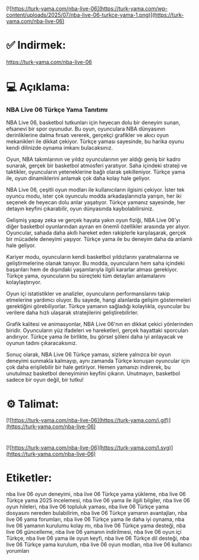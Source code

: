 [![https://turk-yama.com/nba-live-06](https://turk-yama.com/wp-content/uploads/2025/07/nba-live-06-turkce-yama-1.png)](https://turk-yama.com/nba-live-06)
# ✅ Indirmek:
https://turk-yama.com/nba-live-06
# 💻 Açıklama:
### NBA Live 06 Türkçe Yama Tanıtımı

NBA Live 06, basketbol tutkunları için heyecan dolu bir deneyim sunan, efsanevi bir spor oyunudur. Bu oyun, oyunculara NBA dünyasının derinliklerine dalma fırsatı vererek, gerçekçi grafikler ve akıcı oyun mekanikleri ile dikkat çekiyor. Türkçe yaması sayesinde, bu harika oyunu kendi dilinizde oynama imkanı bulacaksınız.

Oyun, NBA takımlarının ve yıldız oyuncularının yer aldığı geniş bir kadro sunarak, gerçek bir basketbol atmosferi yaratıyor. Saha içindeki strateji ve taktikler, oyuncuların yeteneklerine bağlı olarak şekilleniyor. Türkçe yama ile, oyun dinamiklerini anlamak çok daha kolay hale geliyor.

NBA Live 06, çeşitli oyun modları ile kullanıcıların ilgisini çekiyor. İster tek oyuncu modu, ister çok oyunculu modda arkadaşlarınızla yarışın, her iki seçenek de heyecan dolu anlar yaşatıyor. Türkçe yamanız sayesinde, her detayın keyfini çıkarabilir, oyun dünyasında kaybolabilirsiniz.

Gelişmiş yapay zeka ve gerçek hayata yakın oyun fiziği, NBA Live 06'yı diğer basketbol oyunlarından ayıran en önemli özellikler arasında yer alıyor. Oyuncular, sahada daha akıllı hareket eden rakiplerle karşılaşarak, gerçek bir mücadele deneyimi yaşıyor. Türkçe yama ile bu deneyim daha da anlamlı hale geliyor.

Kariyer modu, oyuncuların kendi basketbol yıldızlarını yaratmalarına ve geliştirmelerine olanak tanıyor. Bu modda, oyuncuların hem saha içindeki başarıları hem de dışındaki yaşamlarıyla ilgili kararlar alması gerekiyor. Türkçe yama, oyuncuların bu süreçteki tüm detayları anlamalarını kolaylaştırıyor.

Oyun içi istatistikler ve analizler, oyuncuların performanslarını takip etmelerine yardımcı oluyor. Bu sayede, hangi alanlarda gelişim göstermeleri gerektiğini görebiliyorlar. Türkçe yamanın sağladığı kolaylıkla, oyuncular bu verilere daha hızlı ulaşarak stratejilerini geliştirebilirler.

Grafik kalitesi ve animasyonlar, NBA Live 06'nın en dikkat çekici yönlerinden biridir. Oyuncuların yüz ifadeleri ve hareketleri, gerçek hayattaki sporcuları andırıyor. Türkçe yama ile birlikte, bu görsel şöleni daha iyi anlayacak ve oyunun tadını çıkaracaksınız.

Sonuç olarak, NBA Live 06 Türkçe yaması, sizlere yalnızca bir oyun deneyimi sunmakla kalmayıp, aynı zamanda Türkçe konuşan oyuncular için çok daha erişilebilir bir hale getiriyor. Hemen yamanızı indirerek, bu unutulmaz basketbol deneyiminin keyfini çıkarın. Unutmayın, basketbol sadece bir oyun değil, bir tutku!
# ⚙️ Talimat:
[![https://turk-yama.com/nba-live-06](https://turk-yama.com/i.gif)](https://turk-yama.com/nba-live-06)
#
[![https://turk-yama.com/nba-live-06](https://turk-yama.com/l.svg)](https://turk-yama.com/nba-live-06)
# Etiketler:
nba live 06 oyun deneyimi, nba live 06 Türkçe yama yükleme, nba live 06 Türkçe yama 2025 incelemesi, nba live 06 yama ile ilgili bilgiler, nba live 06 oyun hileleri, nba live 06 topluluk yaması, nba live 06 Türkçe yama dosyasını nereden bulabilirim, nba live 06 Türkçe yamanın avantajları, nba live 06 yama forumları, nba live 06 Türkçe yama ile daha iyi oynama, nba live 06 yamanın kurulumu kolay mı, nba live 06 Türkçe yama desteği, nba live 06 güncelleme, nba live 06 yamanın indirilmesi, nba live 06 oyun içi Türkçe, nba live 06 yama ile oyun keyfi, nba live 06 Türkçe dil desteği, nba live 06 Türkçe yama kurulum, nba live 06 oyun modları, nba live 06 kullanıcı yorumları


